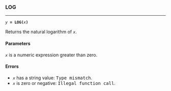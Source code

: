 ### LOG
***
<code><var>y</var> <b>= LOG(</b><var>x</var><b>)</b></code>

Returns the natural logarithm of <code><var>x</var></code>.

#### Parameters
<code><var>x</var></code> is a numeric expression greater than zero.

#### Errors
* <code><var>x</var></code> has a string value: <samp>Type mismatch</samp>.
* <code><var>x</var></code> is zero or negative: <samp>Illegal function call</samp>.
